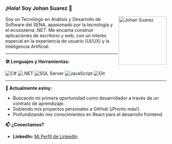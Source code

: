 ### ¡Hola! Soy Johan Suarez 👋

<img src="C:\Users\suare\OneDrive\Pictures\Fotos_Johan\johan.jpg" alt="Johan Suarez" width="150" align="right">

Soy un Tecnólogo en Análisis y Desarrollo de Software del SENA, apasionado por la tecnología y el ecosistema .NET. Me encanta construir aplicaciones de escritorio y web, con un interés especial en la experiencia de usuario (UI/UX) y la Inteligencia Artificial.

---

**🛠️ Lenguajes y Herramientas:**

![C#](https://img.shields.io/badge/C%23-239120?style=for-the-badge&logo=c-sharp&logoColor=white)
![.NET](https://img.shields.io/badge/.NET-512BD4?style=for-the-badge&logo=dotnet&logoColor=white)
![SQL Server](https://img.shields.io/badge/SQL_Server-CC2927?style=for-the-badge&logo=microsoft-sql-server&logoColor=white)
![JavaScript](https://img.shields.io/badge/JavaScript-F7DF1E?style=for-the-badge&logo=javascript&logoColor=black)
![Git](https://img.shields.io/badge/Git-F05032?style=for-the-badge&logo=git&logoColor=white)

---

**🌱 Actualmente estoy:**
- Buscando mi primera oportunidad como desarrollador a través de un contrato de aprendizaje.
- Subiendo mis proyectos personales a GitHub (¡Pronto más!).
- Profundizando mis conocimientos en React para el desarrollo frontend.

**📫 ¿Conectamos?**
- **LinkedIn:** [Mi Perfil de LinkedIn](https://www.linkedin.com/in/johansuarez-dev)
